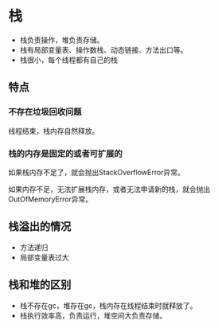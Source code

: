 # 栈
- 栈负责操作，堆负责存储。
- 栈有局部变量表、操作数栈、动态链接、方法出口等。
- 栈很小，每个线程都有自己的栈

## 特点

### 不存在垃圾回收问题
线程结束，栈内存自然释放。

### 栈的内存是固定的或者可扩展的
如果栈内存不足了，就会抛出StackOverflowError异常。  

如果内存不足，无法扩展栈内存，或者无法申请新的栈，就会抛出OutOfMemoryError异常。

## 栈溢出的情况
- 方法递归
- 局部变量表过大

## 栈和堆的区别
- 栈不存在gc，堆存在gc，栈内存在线程结束时就释放了。
- 栈执行效率高，负责运行，堆空间大负责存储。